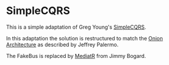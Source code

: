 # SimpleCQRS

This is a simple adaptation of Greg Young's [SimpleCQRS](https://github.com/gregoryyoung/m-r "SimpleCQRS repository on Gregg Youngs github page.").

In this adaptation the solution is restructured to match the [Onion Architecture](https://jeffreypalermo.com/2008/07/the-onion-architecture-part-1/ "Onion Architecture by Jeffrey Palermo") as described by Jeffrey Palermo.

The FakeBus is replaced by [MediatR](https://github.com/jbogard/MediatR/ "GitHub repository of MediatR") from Jimmy Bogard.
